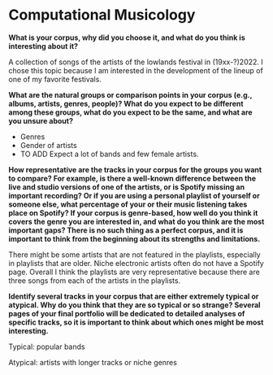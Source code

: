 # Computational Musicology

**What is your corpus, why did you choose it, and what do you think is interesting about it?**

A collection of songs of the artists of the lowlands festival in (19xx-?)2022. I chose this topic because I am interested in the development of the lineup of one of my favorite festivals.

**What are the natural groups or comparison points in your corpus (e.g., albums, artists, genres, people)? What do you expect to be different among these groups, what do you expect to be the same, and what are you unsure about?**

- Genres
- Gender of artists
- TO ADD
Expect a lot of bands and few female artists.

**How representative are the tracks in your corpus for the groups you want to compare? For example, is there a well-known difference between the live and studio versions of one of the artists, or is Spotify missing an important recording? Or if you are using a personal playlist of yourself or someone else, what percentage of your or their music listening takes place on Spotify? If your corpus is genre-based, how well do you think it covers the genre you are interested in, and what do you think are the most important gaps? There is no such thing as a perfect corpus, and it is important to think from the beginning about its strengths and limitations.**

There might be some artists that are not featured in the playlists, especially in playlists that are older. Niche electronic artists often do not have a Spotify page. Overall I think the playlists are very representative because there are three songs from each of the artists in the playlists.

**Identify several tracks in your corpus that are either extremely typical or atypical. Why do you think that they are so typical or so strange? Several pages of your final portfolio will be dedicated to detailed analyses of specific tracks, so it is important to think about which ones might be most interesting.**

Typical: popular bands

Atypical: artists with longer tracks or niche genres
